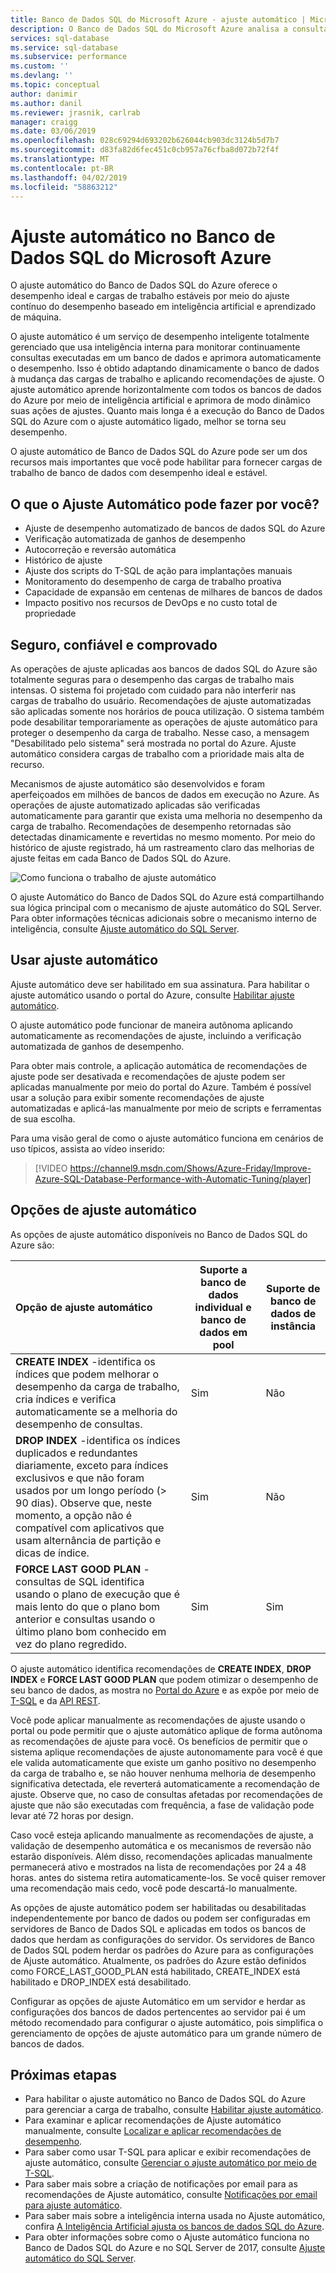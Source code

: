 ```yaml
---
title: Banco de Dados SQL do Microsoft Azure - ajuste automático | Microsoft Docs
description: O Banco de Dados SQL do Microsoft Azure analisa a consulta SQL e automaticamente se adapta à carga de trabalho do usuário.
services: sql-database
ms.service: sql-database
ms.subservice: performance
ms.custom: ''
ms.devlang: ''
ms.topic: conceptual
author: danimir
ms.author: danil
ms.reviewer: jrasnik, carlrab
manager: craigg
ms.date: 03/06/2019
ms.openlocfilehash: 028c69294d693202b626044cb903dc3124b5d7b7
ms.sourcegitcommit: d83fa82d6fec451c0cb957a76cfba8d072b72f4f
ms.translationtype: MT
ms.contentlocale: pt-BR
ms.lasthandoff: 04/02/2019
ms.locfileid: "58863212"
---
```

# <a name="automatic-tuning-in-azure-sql-database"></a>Ajuste automático no Banco de Dados SQL do Microsoft Azure

O ajuste automático do Banco de Dados SQL do Azure oferece o desempenho ideal e cargas de trabalho estáveis por meio do ajuste contínuo do desempenho baseado em inteligência artificial e aprendizado de máquina.

O ajuste automático é um serviço de desempenho inteligente totalmente gerenciado que usa inteligência interna para monitorar continuamente consultas executadas em um banco de dados e aprimora automaticamente o desempenho. Isso é obtido adaptando dinamicamente o banco de dados à mudança das cargas de trabalho e aplicando recomendações de ajuste. O ajuste automático aprende horizontalmente com todos os bancos de dados do Azure por meio de inteligência artificial e aprimora de modo dinâmico suas ações de ajustes. Quanto mais longa é a execução do Banco de Dados SQL do Azure com o ajuste automático ligado, melhor se torna seu desempenho.

O ajuste automático de Banco de Dados SQL do Azure pode ser um dos recursos mais importantes que você pode habilitar para fornecer cargas de trabalho de banco de dados com desempenho ideal e estável.

## <a name="what-can-automatic-tuning-do-for-you"></a>O que o Ajuste Automático pode fazer por você?

- Ajuste de desempenho automatizado de bancos de dados SQL do Azure
- Verificação automatizada de ganhos de desempenho
- Autocorreção e reversão automática
- Histórico de ajuste
- Ajuste dos scripts do T-SQL de ação para implantações manuais
- Monitoramento do desempenho de carga de trabalho proativa
- Capacidade de expansão em centenas de milhares de bancos de dados
- Impacto positivo nos recursos de DevOps e no custo total de propriedade

## <a name="safe-reliable-and-proven"></a>Seguro, confiável e comprovado

As operações de ajuste aplicadas aos bancos de dados SQL do Azure são totalmente seguras para o desempenho das cargas de trabalho mais intensas. O sistema foi projetado com cuidado para não interferir nas cargas de trabalho do usuário. Recomendações de ajuste automatizadas são aplicadas somente nos horários de pouca utilização. O sistema também pode desabilitar temporariamente as operações de ajuste automático para proteger o desempenho da carga de trabalho. Nesse caso, a mensagem "Desabilitado pelo sistema" será mostrada no portal do Azure. Ajuste automático considera cargas de trabalho com a prioridade mais alta de recurso.

Mecanismos de ajuste automático são desenvolvidos e foram aperfeiçoados em milhões de bancos de dados em execução no Azure. As operações de ajuste automatizado aplicadas são verificadas automaticamente para garantir que exista uma melhoria no desempenho da carga de trabalho. Recomendações de desempenho retornadas são detectadas dinamicamente e revertidas no mesmo momento. Por meio do histórico de ajuste registrado, há um rastreamento claro das melhorias de ajuste feitas em cada Banco de Dados SQL do Azure. 

![Como funciona o trabalho de ajuste automático](./media/sql-database-automatic-tuning/how-does-automatic-tuning-work.png)

O ajuste Automático do Banco de Dados SQL do Azure está compartilhando sua lógica principal com o mecanismo de ajuste automático do SQL Server. Para obter informações técnicas adicionais sobre o mecanismo interno de inteligência, consulte [Ajuste automático do SQL Server](https://docs.microsoft.com/sql/relational-databases/automatic-tuning/automatic-tuning).

## <a name="use-automatic-tuning"></a>Usar ajuste automático

Ajuste automático deve ser habilitado em sua assinatura. Para habilitar o ajuste automático usando o portal do Azure, consulte [Habilitar ajuste automático](sql-database-automatic-tuning-enable.md).

O ajuste automático pode funcionar de maneira autônoma aplicando automaticamente as recomendações de ajuste, incluindo a verificação automatizada de ganhos de desempenho. 

Para obter mais controle, a aplicação automática de recomendações de ajuste pode ser desativada e recomendações de ajuste podem ser aplicadas manualmente por meio do portal do Azure. Também é possível usar a solução para exibir somente recomendações de ajuste automatizadas e aplicá-las manualmente por meio de scripts e ferramentas de sua escolha. 

Para uma visão geral de como o ajuste automático funciona em cenários de uso típicos, assista ao vídeo inserido:


> [!VIDEO https://channel9.msdn.com/Shows/Azure-Friday/Improve-Azure-SQL-Database-Performance-with-Automatic-Tuning/player]
>

## <a name="automatic-tuning-options"></a>Opções de ajuste automático

As opções de ajuste automático disponíveis no Banco de Dados SQL do Azure são:

| Opção de ajuste automático | Suporte a banco de dados individual e banco de dados em pool | Suporte de banco de dados de instância |
| :----------------------------- | ----- | ----- |
| **CREATE INDEX** -identifica os índices que podem melhorar o desempenho da carga de trabalho, cria índices e verifica automaticamente se a melhoria do desempenho de consultas. | Sim | Não  | 
| **DROP INDEX** -identifica os índices duplicados e redundantes diariamente, exceto para índices exclusivos e que não foram usados por um longo período (> 90 dias). Observe que, neste momento, a opção não é compatível com aplicativos que usam alternância de partição e dicas de índice. | Sim | Não  |
| **FORCE LAST GOOD PLAN** - consultas de SQL identifica usando o plano de execução que é mais lento do que o plano bom anterior e consultas usando o último plano bom conhecido em vez do plano regredido. | Sim | Sim |

O ajuste automático identifica recomendações de **CREATE INDEX**, **DROP INDEX** e **FORCE LAST GOOD PLAN** que podem otimizar o desempenho de seu banco de dados, as mostra no [Portal do Azure](sql-database-advisor-portal.md) e as expõe por meio de [T-SQL](https://docs.microsoft.com/sql/t-sql/statements/alter-database-transact-sql-set-options?view=azuresqldb-current) e da [API REST](https://docs.microsoft.com/rest/api/sql/serverautomatictuning). 

Você pode aplicar manualmente as recomendações de ajuste usando o portal ou pode permitir que o ajuste automático aplique de forma autônoma as recomendações de ajuste para você. Os benefícios de permitir que o sistema aplique recomendações de ajuste autonomamente para você é que ele valida automaticamente que existe um ganho positivo no desempenho da carga de trabalho e, se não houver nenhuma melhoria de desempenho significativa detectada, ele reverterá automaticamente a recomendação de ajuste. Observe que, no caso de consultas afetadas por recomendações de ajuste que não são executadas com frequência, a fase de validação pode levar até 72 horas por design.

Caso você esteja aplicando manualmente as recomendações de ajuste, a validação de desempenho automática e os mecanismos de reversão não estarão disponíveis. Além disso, recomendações aplicadas manualmente permanecerá ativo e mostrados na lista de recomendações por 24 a 48 horas. antes do sistema retira automaticamente-los. Se você quiser remover uma recomendação mais cedo, você pode descartá-lo manualmente.

As opções de ajuste automático podem ser habilitadas ou desabilitadas independentemente por banco de dados ou podem ser configuradas em servidores de Banco de Dados SQL e aplicadas em todos os bancos de dados que herdam as configurações do servidor. Os servidores de Banco de Dados SQL podem herdar os padrões do Azure para as configurações de Ajuste automático. Atualmente, os padrões do Azure estão definidos como FORCE_LAST_GOOD_PLAN está habilitado, CREATE_INDEX está habilitado e DROP_INDEX está desabilitado.

Configurar as opções de ajuste Automático em um servidor e herdar as configurações dos bancos de dados pertencentes ao servidor pai é um método recomendado para configurar o ajuste automático, pois simplifica o gerenciamento de opções de ajuste automático para um grande número de bancos de dados.

## <a name="next-steps"></a>Próximas etapas

- Para habilitar o ajuste automático no Banco de Dados SQL do Azure para gerenciar a carga de trabalho, consulte [Habilitar ajuste automático](sql-database-automatic-tuning-enable.md).
- Para examinar e aplicar recomendações de Ajuste automático manualmente, consulte [Localizar e aplicar recomendações de desempenho](sql-database-advisor-portal.md).
- Para saber como usar T-SQL para aplicar e exibir recomendações de ajuste automático, consulte [Gerenciar o ajuste automático por meio de T-SQL](https://azure.microsoft.com/blog/automatic-tuning-introduces-automatic-plan-correction-and-t-sql-management/).
- Para saber mais sobre a criação de notificações por email para as recomendações de Ajuste automático, consulte [Notificações por email para ajuste automático](sql-database-automatic-tuning-email-notifications.md).
- Para saber mais sobre a inteligência interna usada no Ajuste automático, confira [A Inteligência Artificial ajusta os bancos de dados SQL do Azure](https://azure.microsoft.com/blog/artificial-intelligence-tunes-azure-sql-databases/).
- Para obter informações sobre como o Ajuste automático funciona no Banco de Dados SQL do Azure e no SQL Server de 2017, consulte [Ajuste automático do SQL Server](https://docs.microsoft.com/sql/relational-databases/automatic-tuning/automatic-tuning).
